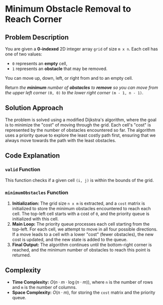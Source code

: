 # Minimum Obstacle Removal to Reach Corner

## Problem Description

You are given a **0-indexed** 2D integer array `grid` of size `m x n`. Each cell has one of two values:

- `0` represents an **empty** cell,
- `1` represents an **obstacle** that may be removed.
  
You can move up, down, left, or right from and to an empty cell.

Return *the **minimum** number of **obstacles** to **remove** so you can move from the upper left corner* `(0, 0)` *to the lower right corner* `(m - 1, n - 1)`.

## Solution Approach

The problem is solved using a modified Dijkstra's algorithm, where the goal is to minimize the "cost" of moving through the grid. Each cell's "cost" is represented by the number of obstacles encountered so far. The algorithm uses a priority queue to explore the least costly path first, ensuring that we always move towards the path with the least obstacles.

## Code Explanation

### `valid` Function
This function checks if a given cell `(i, j)` is within the bounds of the grid.

### `minimumObstacles` Function
1. **Initialization:** The grid size `n x m` is extracted, and a `cost` matrix is initialized to store the minimum obstacles encountered to reach each cell. The top-left cell starts with a cost of `0`, and the priority queue is initialized with this cell.
2. **Main Loop:** The priority queue processes each cell starting from the top-left. For each cell, we attempt to move in all four possible directions. If a move leads to a cell with a lower "cost" (fewer obstacles), the new cost is updated, and the new state is added to the queue.
3. **Final Output:** The algorithm continues until the bottom-right corner is reached, and the minimum number of obstacles to reach this point is returned.

## Complexity

- **Time Complexity:** $O(n \cdot m \cdot \log(n \cdot m))$, where `n` is the number of rows and `m` is the number of columns.
- **Space Complexity:** $O(n \cdot m)$, for storing the `cost` matrix and the priority queue.
